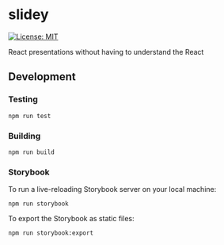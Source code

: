 # slidey

[![License: MIT](https://img.shields.io/badge/License-MIT-green.svg)](https://opensource.org/licenses/MIT)

React presentations without having to understand the React

## Development

### Testing

```
npm run test
```

### Building

```
npm run build
```

### Storybook

To run a live-reloading Storybook server on your local machine:

```
npm run storybook
```

To export the Storybook as static files:

```
npm run storybook:export
```
